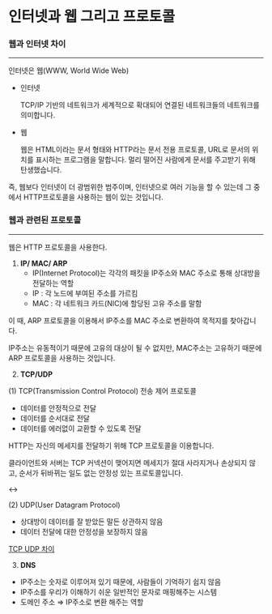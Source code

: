 # 인터넷과 웹 그리고 프로토콜

### 웹과 인터넷 차이

---

인터넷은 웹(WWW, World Wide Web)

- 인터넷

    TCP/IP 기반의 네트워크가 세계적으로 확대되어 연결된 네트워크들의 네트워크를 의미합니다.

- 웹

    웹은 HTML이라는 문서 형태와 HTTP라는 문서 전용 프로토콜, URL로 문서의 위치를 표시하는 프로그램을 말합니다. 멀리 떨어진 사람에게 문서를 주고받기 위해 탄생했습니다.

즉, 웹보다 인터넷이 더 광범위한 범주이며, 인터넷으로 여러 기능을 할 수 있는데 그 중에서 HTTP프로토콜을 사용하는 웹이 있는 것입니다.

### 웹과 관련된 프로토콜

---

웹은 HTTP 프로토콜을 사용한다.

1. **IP/ MAC/ ARP**
    - IP(Internet Protocol)는 각각의 패킷을 IP주소와 MAC 주소로 통해 상대방을 전달하는 역할
    - IP : 각 노드에 부여된 주소를 가르킴
    - MAC : 각 네트워크 카드(NIC)에 할당된 고유 주소를 말함

이 때, ARP 프로토콜을 이용해서 IP주소를 MAC 주소로 변환하여 목적지를 찾아갑니다.

IP주소는 유동적이기 때문에 고유의 대상이 될 수 없지만, MAC주소는 고유하기 때문에 ARP 프로토콜을 사용하는 것입니다.

2.  **TCP/UDP**

(1) TCP(Transmission Control Protocol) 전송 제어 프로토콜

- 데이터를 안정적으로 전달
- 데이터를 순서대로 전달
- 데이터를 에러없이 교환할 수 있도록 전달

HTTP는 자신의 메세지를 전달하기 위해 TCP 프로토콜을 이용합니다. 

클라이언트와 서버는 TCP 커넥션이 맺어지면 메세지가 절대 사라지거나 손상되지 않고, 순서가 뒤바뀌는 일도 없는 안정성 있는 프로토콜입니다.

↔

(2) UDP(User Datagram Protocol) 

- 상대방이 데이터를 잘 받았든 말든 상관하지 않음
- 데이터 전달에 대한 안정성을 보장하지 않음

[TCP UDP 차이](https://www.notion.so/fe6d31fe53564aad99cb8e3741cedfcf)

3. **DNS**

- IP주소는 숫자로 이루어져 있기 때문에, 사람들이 기억하기 쉽지 않음
- IP주소를 우리가 이해하기 쉬운 일반적인 문자로 매핑해주는 시스템
- 도메인 주소 ⇒ IP주소로 변환 해주는 역할